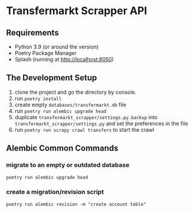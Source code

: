 # Transfermarkt Scrapper API

## Requirements
- Python 3.9 (or around the version)
- Poetry Package Manager
- Splash (running at [http://localhost:8050](http://localhost:8050))

## The Development Setup

1. clone the project and go the directory by console.
1. run `poetry install`
1. create empty `databases/transfermarkt.db` file
1. run `poetry run alembic upgrade head`
1. duplicate `transfermarkt_scrapper/settings.py.backup` into `transfermarkt_scrapper/settings.py` and set the preferences in the file
1. run `poetry run scrapy crawl transfers` to start the crawl

## Alembic Common Commands

### migrate to an empty or outdated database

```
poetry run alembic upgrade head
```

### create a migration/revision script

```
poetry run alembic revision -m "create account table"
```
